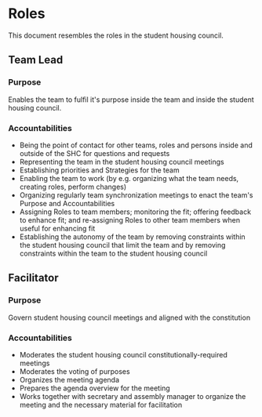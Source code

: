 # Roles

This document resembles the roles in the student housing council.

## Team Lead

### Purpose
Enables the team to fulfil it's purpose inside the team and inside the student housing council.

### Accountabilities
- Being the point of contact for other teams, roles and persons inside and outside of the SHC for questions and requests
- Representing the team in the student housing council meetings
- Establishing priorities and Strategies for the team
- Enabling the team to work (by e.g. organizing what the team needs, creating roles, perform changes)
- Organizing regularly team synchronization meetings to enact the team's Purpose and Accountabilities
- Assigning Roles to team members; monitoring the fit; offering feedback to
enhance fit; and re-assigning Roles to other team members when useful for enhancing fit
- Establishing the autonomy of the team by removing constraints within the student housing council that limit the team and by removing constraints within the team to the student housing council

## Facilitator

### Purpose

Govern student housing council meetings and aligned with the constitution

### Accountabilities
- Moderates the student housing council constitutionally-required meetings
- Moderates the voting of purposes
- Organizes the meeting agenda
- Prepares the agenda overview for the meeting
- Works together with secretary and assembly manager to organize the meeting and the necessary material for facilitation
